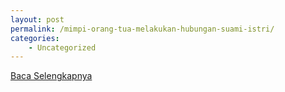 ```yaml
---
layout: post
permalink: /mimpi-orang-tua-melakukan-hubungan-suami-istri/
categories:
    - Uncategorized
---
```


[Baca Selengkapnya](/05)